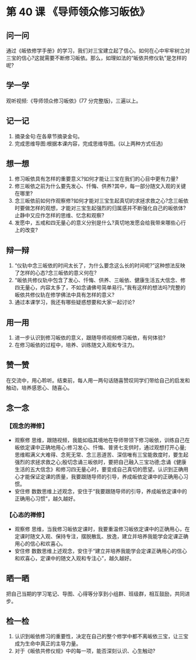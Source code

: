 

# 第 40 课 《导师领众修习皈依》

## 问一问

通过《皈依修学手册》的学习，我们对三宝建立起了信心。如何在心中牢牢树立对三宝的信心?这就需要不断修习皈依。那么，如理如法的“皈依共修仪轨”是怎样的呢?

## 学一学

观听视频:《导师领众修习皈依》(77 分完整版)，三遍以上。

## 记一记

1. 摘录金句:在各章节摘录金句。
2. 完成思维导图:根据本课内容，完成思维导图。(以上两种方式任选)

## 想一想

1. 修习皈依具有怎样的重要意义?如何才能让三宝在我们的心目中更有力量?
2. 修三皈依之前为什么要先发心、忏悔、供养?其中，每一部分随文入观的关键在哪里?
3. 念三皈依前如何作观察修?如何才能对三宝生起真切的求拯求救之心?念三皈依时要做怎样的观想，才能对三宝生起强烈的归属感并不断强化自己的皈依体?止静中又应作怎样的思维、忆念和观察?
4. 发愿中，五戒和四无量心的意义分别是什么?真切地发愿会给我带来哪些心行上的改变?

## 辩一辩

1. “仪轨中念三皈依的时间太长了，为什么要念这么长的时间呢?”这种想法反映了怎样的心态?念三皈依的意义何在?
2. “皈依共修仪轨中包含了发心、忏悔、供养、三皈依、健康生活五大信念、修四无量心，内容太多了，不如念诵佛号简单易行。”我有这样的想法吗?完整的皈依共修仪轨在修学佛法中具有怎样的意义?
3. 通过本课学习，我还有哪些疑惑想要和大家一起讨论?

## 用一用

1. 进一步认识到修习皈依的意义，跟随导师视频修习皈依，有何体验?
2. 在修习皈依的过程中，培养、训练随文入观和专注力。

## 赞一赞

在交流中，用心聆听。结束前，每人用一两句话随喜赞叹同学们带给自己的启发和触动，培养感恩心、随喜心。

## 念一念

### 【观念的禅修】

  - 观察修
    思维，跟随视频，我能如临其境地在导师带领下修习皈依，训练自己在皈依定课中正确地用心:修习发心、忏悔、普贤七支供时，通过观想打开心量;思维暇满义大难得、念死无常、念三恶道苦、深信唯有三宝能救度时，要生起强烈的求拯求救之心;殷切念诵三皈依时，要把自己融入三宝功德;念诵《健康生活的五大信念》和修习四无量心时，要变成自己真切的愿望。认识到正确用心才能保证定课的质量，我要跟随导师的引导，养成皈依定课中的正确用心习惯。
  - 安住修
    数数思维上述观念，安住于“我要跟随导师的引导，养成皈依定课中的正确用心习惯”，越久越好。

### 【心态的禅修】

  - 观察修
    思维，当我修习皈依定课时，我要重温修习皈依定课中的正确用心，在定课时随文入观、保持专注，摆脱散乱、放逸，建立并培养我能学会定课正确用心的信心和欢喜心。
  - 安住修
    数数思维上述观念，安住于“建立并培养我能学会定课正确用心的信心和欢喜心，定课中的随文入观和专注心”，越久越好。

## 晒一晒

把自己当期的学习笔记、导图、心得等分享到小组群、班级群，相互鼓励，共同进步。

## 检一检

1. 认识到皈依修习的重要性，决定在自己的整个修学中都不离皈依三宝，让三宝成为生命中真正的主导力量。
2. 对于《皈依共修仪规》中的每一项，能否深刻认识、心生触动?
